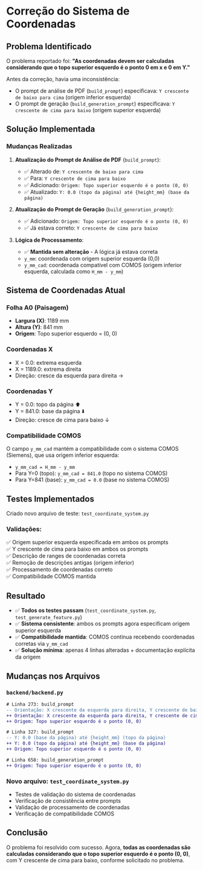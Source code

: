 # Correção do Sistema de Coordenadas

## Problema Identificado

O problema reportado foi: **"As coordenadas devem ser calculadas considerando que o topo superior esquerdo é o ponto 0 em x e 0 em Y."**

Antes da correção, havia uma inconsistência:
- O prompt de análise de PDF (`build_prompt`) especificava: `Y crescente de baixo para cima` (origem inferior esquerda)
- O prompt de geração (`build_generation_prompt`) especificava: `Y crescente de cima para baixo` (origem superior esquerda)

## Solução Implementada

### Mudanças Realizadas

1. **Atualização do Prompt de Análise de PDF** (`build_prompt`):
   - ✅ Alterado de: `Y crescente de baixo para cima`
   - ✅ Para: `Y crescente de cima para baixo`
   - ✅ Adicionado: `Origem: Topo superior esquerdo é o ponto (0, 0)`
   - ✅ Atualizado: `Y: 0.0 (topo da página) até {height_mm} (base da página)`

2. **Atualização do Prompt de Geração** (`build_generation_prompt`):
   - ✅ Adicionado: `Origem: Topo superior esquerdo é o ponto (0, 0)`
   - ✅ Já estava correto: `Y crescente de cima para baixo`

3. **Lógica de Processamento**:
   - ✅ **Mantida sem alteração** - A lógica já estava correta
   - `y_mm`: coordenada com origem superior esquerda (0,0)
   - `y_mm_cad`: coordenada compatível com COMOS (origem inferior esquerda, calculada como `H_mm - y_mm`)

## Sistema de Coordenadas Atual

### Folha A0 (Paisagem)
- **Largura (X)**: 1189 mm
- **Altura (Y)**: 841 mm
- **Origem**: Topo superior esquerdo = (0, 0)

### Coordenadas X
- X = 0.0: extrema esquerda
- X = 1189.0: extrema direita
- Direção: cresce da esquerda para direita →

### Coordenadas Y
- Y = 0.0: topo da página ⬆️
- Y = 841.0: base da página ⬇️
- Direção: cresce de cima para baixo ↓

### Compatibilidade COMOS
O campo `y_mm_cad` mantém a compatibilidade com o sistema COMOS (Siemens), que usa origem inferior esquerda:
- `y_mm_cad = H_mm - y_mm`
- Para Y=0 (topo): `y_mm_cad = 841.0` (topo no sistema COMOS)
- Para Y=841 (base): `y_mm_cad = 0.0` (base no sistema COMOS)

## Testes Implementados

Criado novo arquivo de teste: `test_coordinate_system.py`

### Validações:
✅ Origem superior esquerda especificada em ambos os prompts  
✅ Y crescente de cima para baixo em ambos os prompts  
✅ Descrição de ranges de coordenadas correta  
✅ Remoção de descrições antigas (origem inferior)  
✅ Processamento de coordenadas correto  
✅ Compatibilidade COMOS mantida  

## Resultado

- ✅ **Todos os testes passam** (`test_coordinate_system.py`, `test_generate_feature.py`)
- ✅ **Sistema consistente**: ambos os prompts agora especificam origem superior esquerda
- ✅ **Compatibilidade mantida**: COMOS continua recebendo coordenadas corretas via `y_mm_cad`
- ✅ **Solução mínima**: apenas 4 linhas alteradas + documentação explícita da origem

## Mudanças nos Arquivos

### `backend/backend.py`
```diff
# Linha 273: build_prompt
-- Orientação: X crescente da esquerda para direita, Y crescente de baixo para cima
++ Orientação: X crescente da esquerda para direita, Y crescente de cima para baixo
++ Origem: Topo superior esquerdo é o ponto (0, 0)

# Linha 327: build_prompt  
-- Y: 0.0 (base da página) até {height_mm} (topo da página)
++ Y: 0.0 (topo da página) até {height_mm} (base da página)
++ Origem: Topo superior esquerdo é o ponto (0, 0)

# Linha 658: build_generation_prompt
++ Origem: Topo superior esquerdo é o ponto (0, 0)
```

### Novo arquivo: `test_coordinate_system.py`
- Testes de validação do sistema de coordenadas
- Verificação de consistência entre prompts
- Validação de processamento de coordenadas
- Verificação de compatibilidade COMOS

## Conclusão

O problema foi resolvido com sucesso. Agora, **todas as coordenadas são calculadas considerando que o topo superior esquerdo é o ponto (0, 0)**, com Y crescente de cima para baixo, conforme solicitado no problema.
